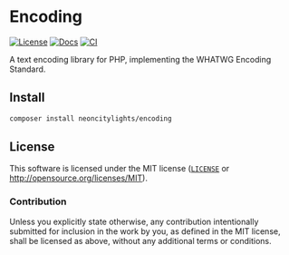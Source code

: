 # Encoding
[![License][license-badge]][license-url]
[![Docs][docs-badge]][docs-url]
[![CI][ci-badge]][ci-url]

[license-badge]: https://img.shields.io/badge/License-MIT-blue.svg?style=flat-square
[license-url]: #license
[docs-badge]: https://img.shields.io/github/deployments/php-lights/encoding/github-pages?label=docs&style=flat-square
[docs-url]: https://php-lights.github.io/encoding/
[ci-badge]: https://img.shields.io/github/actions/workflow/status/php-lights/encoding/.github/workflows/php.yml?style=flat-square
[ci-url]: https://github.com/php-lights/encoding/actions/workflows/php.yml

A text encoding library for PHP, implementing the WHATWG Encoding Standard.

## Install
```sh
composer install neoncitylights/encoding
```

## License
This software is licensed under the MIT license ([`LICENSE`](./LICENSE) or <http://opensource.org/licenses/MIT>).

### Contribution
Unless you explicitly state otherwise, any contribution intentionally submitted for inclusion in the work by you, as defined in the MIT license, shall be licensed as above, without any additional terms or conditions.
